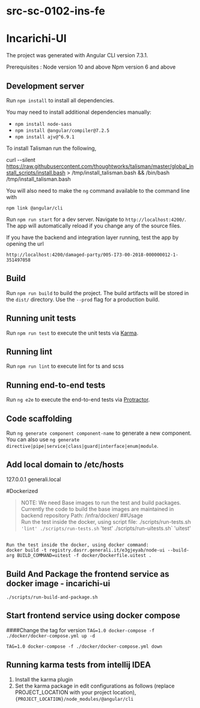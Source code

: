 # src-sc-0102-ins-fe
# Incarichi-UI

The project was generated with Angular CLI version 7.3.1.

Prerequisites :
Node version 10 and above
Npm version 6 and above

## Development server

Run `npm install` to install all dependencies.

You may need to install additional dependencies manually:

  * `npm install node-sass`
  * `npm install @angular/compiler@7.2.5`
  * `npm install ajv@^6.9.1`
  
  
To install Talisman run the following,

curl --silent  https://raw.githubusercontent.com/thoughtworks/talisman/master/global_install_scripts/install.bash > /tmp/install_talisman.bash && /bin/bash /tmp/install_talisman.bash  

You will also need to make the `ng` command available to the command line with

    npm link @angular/cli

Run `npm run start` for a dev server. Navigate to `http://localhost:4200/`. The app will automatically reload if you change any of the source files.

If you have the backend and integration layer running, test the app by opening the url

    http://localhost:4200/damaged-party/005-I73-00-2018-000000012-1-351497058

## Build

Run `npm run build` to build the project. The build artifacts will be stored in the `dist/` directory. Use the `--prod` flag for a production build.

## Running unit tests

Run `npm run test` to execute the unit tests via [Karma](https://karma-runner.github.io).

## Running lint

Run `npm run lint` to execute lint for ts and scss

## Running end-to-end tests

Run `ng e2e` to execute the end-to-end tests via [Protractor](http://www.protractortest.org/).

## Code scaffolding

Run `ng generate component component-name` to generate a new component. You can also use `ng generate directive|pipe|service|class|guard|interface|enum|module`.

## Add local domain to /etc/hosts
127.0.0.1 generali.local

#Dockerized
>NOTE: We need Base images to run the test and build packages.
    Currently the code to build the base images are maintained in backend repository
    Path: /infra/docker/
##Usage   
    Run the test inside the docker, using script file: 
    ./scripts/run-tests.sh` 'lint'
    ./scripts/run-tests.sh` 'test'
    ./scripts/run-uitests.sh` 'uitest'
    
## 
    Run the test inside the docker, using docker command:
    docker build -t registry.dasrr.generali.it/e3gjeyab/node-ui --build-arg BUILD_COMMAND=uitest -f docker/Dockerfile.uitest .

## Build And Package the frontend service as docker image - incarichi-ui 
`./scripts/run-build-and-package.sh`

## Start frontend service using docker compose
####Change the tag for version
`TAG=1.0 docker-compose -f ./docker/docker-compose.yml up -d`

`TAG=1.0 docker-compose -f ./docker/docker-compose.yml down`


## Running karma tests from intellij IDEA
1. Install the karma plugin
2. Set the karma package in edit configurations as follows (replace PROJECT_LOCATION with your project location),
`{PROJECT_LOCATION}/node_modules/@angular/cli`

